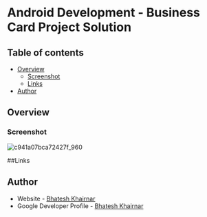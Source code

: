 # Android Development - Business Card Project Solution

## Table of contents

- [Overview](#overview)
  - [Screenshot](#screenshot)
  - [Links](#links)
- [Author](#author)

## Overview

### Screenshot

![c941a07bca72427f_960](https://github.com/BhateshKhairnar/Bussiness-Card/assets/111328681/0bec578e-dad4-4fed-8f82-c3ed6e5db53d)

##Links

## Author

- Website - [Bhatesh Khairnar](https://www.your-site.com)
- Google Developer Profile - [Bhatesh Khairnar](https://developers.google.com/profile/u/100513563361969835336?utm_source=developer.android.com)
